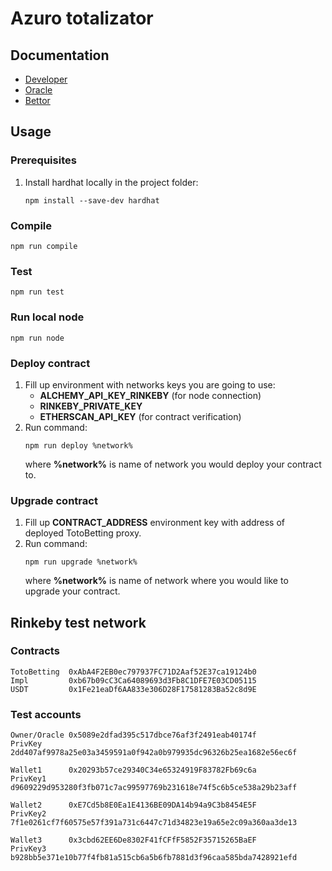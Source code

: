 # Azuro totalizator

## Documentation

- [Developer](./docs/index.html)  
- [Oracle](./docs/oracle/index.html)  
- [Bettor](./docs/bettor/index.html)
## Usage
### Prerequisites
1. Install hardhat locally in the project folder:
   ```
   npm install --save-dev hardhat
   ```
### Compile

```
npm run compile
```

### Test

```
npm run test
```

### Run local node

```
npm run node
```

### Deploy contract
1. Fill up environment with networks keys you are going to use:
   - **ALCHEMY_API_KEY_RINKEBY** (for node connection)
   - **RINKEBY_PRIVATE_KEY**
   - **ETHERSCAN_API_KEY** (for contract verification)
2. Run command:
   ```
   npm run deploy %network%
   ```
   where **%network%** is name of network you would deploy your contract to.
### Upgrade contract
1. Fill up **CONTRACT_ADDRESS** environment key with address of deployed TotoBetting proxy.  
2. Run command:
   ```
   npm run upgrade %network%
   ```
   where **%network%** is name of network where you would like to upgrade your contract.

## Rinkeby test network
### Contracts
```
TotoBetting  0xAbA4F2EB0ec797937FC71D2Aaf52E37ca19124b0
Impl         0xb67b09cC3Ca64089693d3Fb8C1DFE7E03CD05115
USDT         0x1Fe21eaDf6AA833e306D28F17581283Ba52c8d9E
```
### Test accounts
```
Owner/Oracle 0x5089e2dfad395c517dbce76af3f2491eab40174f
PrivKey      2dd407af9978a25e03a3459591a0f942a0b979935dc96326b25ea1682e56ec6f

Wallet1      0x20293b57ce29340C34e65324919F83782Fb69c6a
PrivKey1     d9609229d953280f3fb071c7ac99597769b231618e74f5c6b5ce538a29b23aff

Wallet2      0xE7Cd5b8E0Ea1E4136BE09DA14b94a9C3b8454E5F
PrivKey2     7f1e0261cf7f60575e57f391a731c6447c71d34823e19a65e2c09a360aa3de13

Wallet3      0x3cbd62EE6De8302F41fCFfF5852F35715265BaEF
PrivKey3     b928bb5e371e10b77f4fb81a515cb6a5b6fb7881d3f96caa585bda7428921efd
```